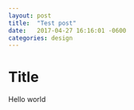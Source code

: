 ```yaml
---
layout: post
title:  "Test post"
date:   2017-04-27 16:16:01 -0600
categories: design
---
```


Title
=====

Hello world
